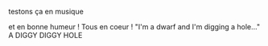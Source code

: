 testons ça
en musique

et en bonne humeur !
Tous en coeur ! "I'm a dwarf and I'm digging a hole..."  
A DIGGY DIGGY HOLE  


